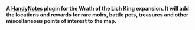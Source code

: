 **A [HandyNotes](https://www.curseforge.com/wow/addons/handynotes) plugin for the Wrath of the Lich King expansion. It will add the locations and rewards for rare mobs, battle pets, treasures and other miscellaneous points of interest to the map.**